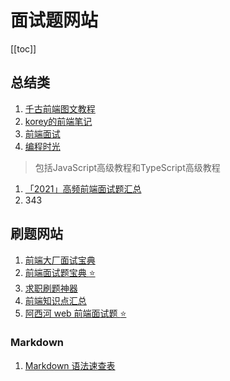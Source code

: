# 面试题网站
[[toc]]


## 总结类
1. [千古前端图文教程](https://web.qianguyihao.com/)
2. [korey的前端笔记](https://korey.cc/)
3. [前端面试](https://lgwebdream.github.io/FE-Interview/)
4. [编程时光](https://www.coding-time.cn/js/preamble.html)
> 包括JavaScript高级教程和TypeScript高级教程
1. [「2021」高频前端面试题汇总](https://juejin.cn/post/6905294475539513352)
2. 343

## 刷题网站
1. [前端大厂面试宝典](https://www.mianshibook.com/)
2. [前端面试题宝典 :star:](https://fe.ecool.fun/)
3. [求职刷题神器](https://www.funit.cn/)
4. [前端知识点汇总](https://www.lingtiku.com/)
5. [阿西河 web 前端面试题 :star:](https://www.axihe.com/edu/ask.html)




### Markdown
1. [Markdown 语法速查表](https://markdown.com.cn/cheat-sheet.html#%E6%80%BB%E8%A7%88)